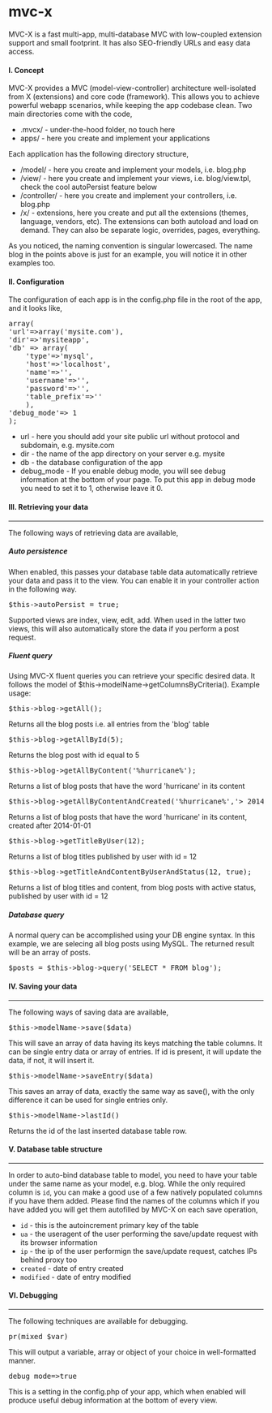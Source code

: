 # mvc-x

MVC-X is a fast multi-app, multi-database MVC with low-coupled extension support and small footprint. It has also SEO-friendly URLs and easy data access.

#### I. Concept

MVC-X provides a MVC (model-view-controller) architecture well-isolated from X (extensions) and core code (framework). This allows you to achieve powerful webapp scenarios, while keeping the app codebase clean. Two main directories come with the code,

* .mvcx/ - under-the-hood folder, no touch here
* apps/ - here you create and implement your applications

Each application has the following directory structure,

* /model/ - here you create and implement your models, i.e. blog.php
* /view/ - here you create and implement your views, i.e. blog/view.tpl, check the cool autoPersist feature below
* /controller/ - here you create and implement your controllers, i.e. blog.php
* /x/ - extensions, here you create and put all the extensions (themes, language, vendors, etc). The extensions can both autoload and load on demand. They can also be separate logic, overrides, pages, everything.

As you noticed, the naming convention is singular lowercased. The name blog in the points above is just for an example, you will notice it in other examples too.

#### II. Configuration

The configuration of each app is in the config.php file in the root of the app, and it looks like,
<pre>
array(
'url'=>array('mysite.com'),
'dir'=>'mysiteapp',
'db' => array(
	'type'=>'mysql',
	'host'=>'localhost',
	'name'=>'',
	'username'=>'',
	'password'=>'',
	'table_prefix'=>''
	),
'debug_mode'=> 1
);</pre>

 *   url - here you should add your site public url without protocol and subdomain, e.g. mysite.com 
 *   dir - the name of the app directory on your server e.g. mysite
 *   db - the database configuration of the app
 *   debug_mode - If you enable debug mode, you will see debug information at the bottom of your page. To put this app in debug mode you need to set it to 1, otherwise leave it 0.


#### III. Retrieving your data
* * *
The following ways of retrieving data are available,

##### Auto persistence
When enabled, this passes your database table data automatically retrieve your data and pass it to the view. You can enable it in your controller action in the following way. 

<pre>$this->autoPersist = true;</pre>

Supported views are index, view, edit, add. When used in the latter two views, this will also automatically store the data if you perform a post request.

##### Fluent query

Using MVC-X fluent queries you can retrieve your specific desired data. It follows the model of $this->modelName->getColumnsByCriteria(). Example usage:

<pre>$this->blog->getAll();</pre> 
Returns all the blog posts i.e. all entries from the 'blog' table

<pre>$this->blog->getAllById(5);</pre> 
Returns the blog post with id equal to 5

<pre>$this->blog->getAllByContent('%hurricane%');</pre> 
Returns a list of blog posts that have the word 'hurricane' in its content

<pre>$this->blog->getAllByContentAndCreated('%hurricane%','> 2014-01-01');</pre> 
Returns a list of blog posts that have the word 'hurricane' in its content, created after 2014-01-01

<pre>$this->blog->getTitleByUser(12);</pre>
Returns a list of blog titles published by user with id = 12

<pre>$this->blog->getTitleAndContentByUserAndStatus(12, true);</pre>
Returns a list of blog titles and content, from blog posts with active status, published by user with id = 12

##### Database query

A normal query can be accomplished using your DB engine syntax. In this example, we are selecing all blog posts using MySQL. The returned result will be an array of posts.

<pre>$posts = $this->blog->query('SELECT * FROM blog');</pre>

#### IV. Saving your data
* * *
The following ways of saving data are available,

<pre>$this->modelName->save($data)</pre>

This will save an array of data having its keys matching the table columns. It can be single entry data or array of entries. If id is present, it will update the data, if not, it will insert it. 

<pre>$this->modelName->saveEntry($data)</pre>

This saves an array of data, exactly the same way as save(), with the only difference it can be used for single entries only.

<pre>$this->modelName->lastId()</pre>

Returns the id of the last inserted database table row.

#### V. Database table structure
* * *
In order to auto-bind database table to model, you need to have your table under the same name as your model, e.g. blog. While the only required column is `id`, you can make a good use of a few natively populated columns if you have them added. Please find the names of the columns which if you have added you will get them autofilled by MVC-X on each save operation,

* `id` - this is the autoincrement primary key of the table
* `ua` - the useragent of the user performing the save/update request with its browser information
* `ip` - the ip of the user performign the save/update request, catches IPs behind proxy too
* `created` - date of entry created
* `modified` - date of entry modified

#### VI. Debugging
* * *
The following techniques are available for debugging.

<pre>pr(mixed $var)</pre>

This will output a variable, array or object of your choice in well-formatted manner.

<pre>debug_mode=>true</pre>

This is a setting in the config.php of your app, which when enabled will produce useful debug information at the bottom of every view.
